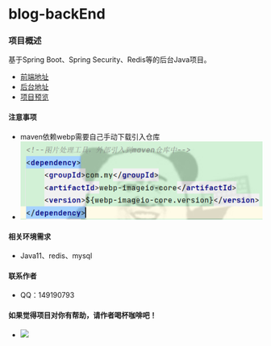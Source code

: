 # blog-backEnd

### 项目概述

基于Spring Boot、Spring Security、Redis等的后台Java项目。

* [前端地址](https://github.com/shuaigang0124/blog-frontEnd)
* [后台地址](https://github.com/shuaigang0124/blog-backEnd)
* [项目预览](https://shuaigang.top)

#### 注意事项

* maven依赖webp需要自己手动下载引入仓库
* ![img.png](img.png)

#### 相关环境需求

* Java11、redis、mysql

#### 联系作者

* QQ：149190793

#### 如果觉得项目对你有帮助，请作者喝杯咖啡吧！

* <img src="https://shuaigang.top/gsg/static-resource/formal/6/20211214/1639480627841-1295237287068419.webp" width="250"/>
